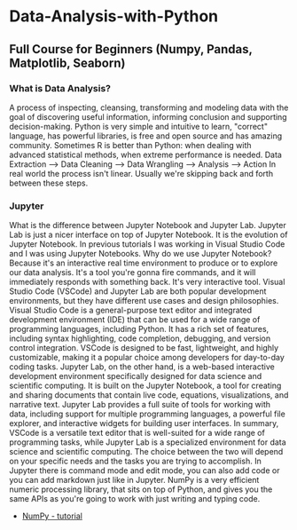# Data-Analysis-with-Python
## Full Course for Beginners (Numpy, Pandas, Matplotlib, Seaborn)
### What is Data Analysis?
A process of inspecting, cleansing, transforming and modeling data with the goal of discovering useful information,
informing conclusion and supporting decision-making. 
Python is very simple and intuitive to learn, "correct" language, has powerful libraries, is free and open source and has amazing community.
Sometimes R is better than Python: when dealing with advanced statistical methods, when extreme performance is needed. 
Data Extraction --> Data Cleaning --> Data Wrangling --> Analysis --> Action
In real world the process isn't linear. Usually we're skipping back and forth between these steps.
### Jupyter
What is the difference between Jupyter Notebook and Jupyter Lab.
Jupyter Lab is just a nicer interface on top of Jupyter Notebook. It is the evolution of Jupyter Notebook. In previous tutorials
I was working in Visual Studio Code and I was using Jupyter Notebooks. 
Why do we use Jupyter Notebook? Because it's an interactive real time environment to produce or to explore our data analysis.
It's a tool you're gonna fire commands, and it will immediately responds with something back. It's very interactive tool.
Visual Studio Code (VSCode) and Jupyter Lab are both popular development environments, but they have different use cases and design philosophies.
Visual Studio Code is a general-purpose text editor and integrated development environment (IDE) that can be used for a wide range of programming 
languages, including Python. It has a rich set of features, including syntax highlighting, code completion, debugging, and version control integration.
VSCode is designed to be fast, lightweight, and highly customizable, making it a popular choice among developers for day-to-day coding tasks.
Jupyter Lab, on the other hand, is a web-based interactive development environment specifically designed for data science and scientific computing.
It is built on the Jupyter Notebook, a tool for creating and sharing documents that contain live code, equations, visualizations, and narrative text.
Jupyter Lab provides a full suite of tools for working with data, including support for multiple programming languages, a powerful file explorer, and 
interactive widgets for building user interfaces. In summary, VSCode is a versatile text editor that is well-suited for a wide range of programming 
tasks, while Jupyter Lab is a specialized environment for data science and scientific computing. The choice between the two will depend on your 
specific needs and the tasks you are trying to accomplish.
In Jupyter there is command mode and edit mode, you can also add code or you can add markdown just like in Jupyter.
NumPy is a very efficient numeric processing library, that sits on top of Python, and gives you the same APIs as you're going to work with
just writing and typing code. 
* [NumPy - tutorial](https://github.com/rokzupan1/Data-Analysis-with-Python/blob/main/NumPy.ipynb)
